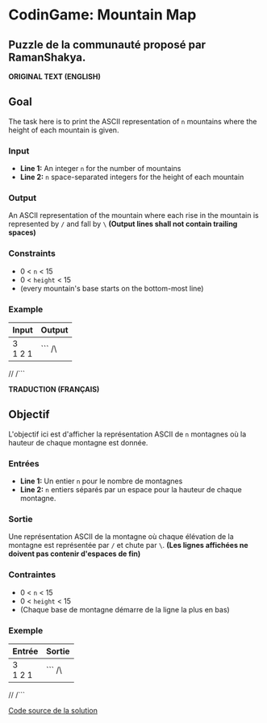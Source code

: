 # CodinGame: Mountain Map

## Puzzle de la communauté proposé par RamanShakya.

**ORIGINAL TEXT (ENGLISH)**

## Goal
The task here is to print the ASCII representation of `n` mountains where the height of each mountain is given.

### Input
- **Line 1:** An integer `n` for the number of mountains
- **Line 2:** `n` space-separated integers for the height of each mountain

### Output
An ASCII representation of the mountain where each rise in the mountain is represented by `/` and fall by `\`
**(Output lines shall not contain trailing spaces)**

### Constraints
- 0 < `n` < 15
- 0 < `height` < 15
- (every mountain's base starts on the bottom-most line)

### Example

Input | Output
------------ | -------------
3<br>1 2 1| ```    /\    
/\/  \/\```

**TRADUCTION (FRANÇAIS)**

## Objectif

L'objectif ici est d'afficher la représentation ASCII de `n` montagnes où la hauteur de chaque montagne est donnée.

### Entrées
- **Line 1:** Un entier `n` pour le nombre de montagnes
- **Line 2:** `n` entiers séparés par un espace pour la hauteur de chaque montagne.

### Sortie
Une représentation ASCII de la montagne où chaque élévation de la montagne est représentée par `/` et chute par `\`.
**(Les lignes affichées ne doivent pas contenir d'espaces de fin)**

### Contraintes
- 0 < `n` < 15
- 0 < `height` < 15
- (Chaque base de montagne démarre de la ligne la plus en bas)

### Exemple

Entrée | Sortie
------------ | -------------
3<br>1 2 1| ```    /\    
/\/  \/\```

[Code source de la solution](https://github.com/Kous92/CodinGame-Swift-FR-/blob/main/Puzzles%20classiques/Facile/Mountain%20Map/mountainMap.swift)